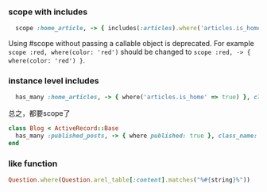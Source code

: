 ### scope with includes

```ruby
  scope :home_article, -> { includes(:articles).where('articles.is_home' => true) }
```

Using #scope without passing a callable object is deprecated. For example `scope :red, where(color: 'red')` should be changed to `scope :red, -> { where(color: 'red') }`.


### instance level includes

```ruby
  has_many :home_articles, -> { where('articles.is_home' => true) }, class_name: 'Article'
```

总之，都要scope了

```ruby
class Blog < ActiveRecord::Base
  has_many :published_posts, -> { where published: true }, class_name: 'Post'
end
```

### like function 

```ruby
Question.where(Question.arel_table[:content].matches("%#{string}%"))

```
